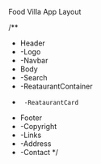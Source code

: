 Food Villa App Layout

/\*\*

- Header
- -Logo
- -Navbar
- Body
- -Search
- -ReataurantContainer
-      -ReataurantCard
- Footer
- -Copyright
- -Links
- -Address
- -Contact
  \*/
